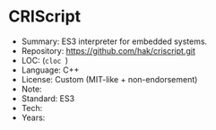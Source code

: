 # CRIScript

* Summary:    ES3 interpreter for embedded systems.
* Repository: https://github.com/hak/criscript.git
* LOC:        (`cloc `)
* Language:   C++
* License:    Custom (MIT-like + non-endorsement)
* Note:       
* Standard:   ES3
* Tech:       
* Years:      
